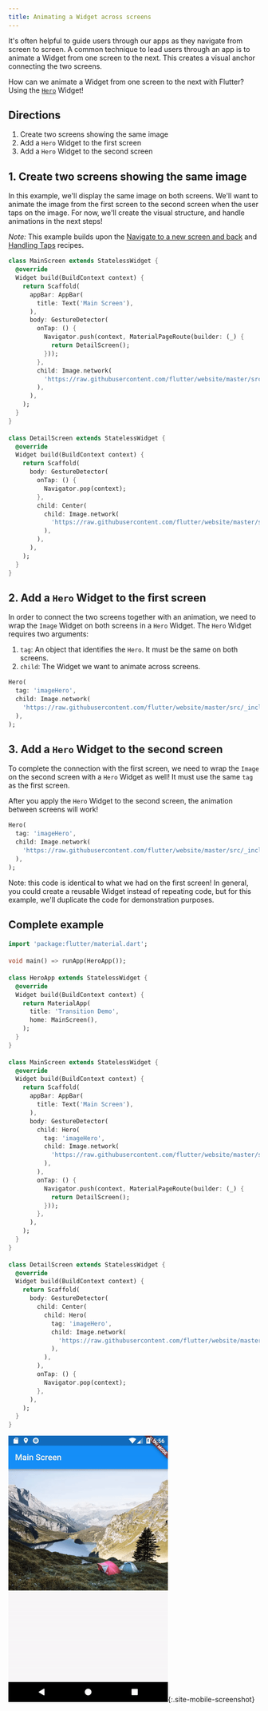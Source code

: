 ```yaml
---
title: Animating a Widget across screens
---
```


It's often helpful to guide users through our apps as they navigate from screen
to screen. A common technique to lead users through an app is to animate a
Widget from one screen to the next. This creates a visual anchor connecting
the two screens.

How can we animate a Widget from one screen to the next with Flutter? Using the
[`Hero`](https://docs.flutter.io/flutter/widgets/Hero-class.html) Widget!

## Directions

  1. Create two screens showing the same image
  2. Add a `Hero` Widget to the first screen
  3. Add a `Hero` Widget to the second screen

## 1. Create two screens showing the same image

In this example, we'll display the same image on both screens. We'll want to
animate the image from the first screen to the second screen when the user taps
on the image. For now, we'll create the visual structure, and handle animations
in the next steps!

*Note:* This example builds upon the
[Navigate to a new screen and back](/docs/cookbook/navigation/navigation-basics/)
and [Handling Taps](/docs/cookbook/gestures/handling-taps/) recipes.

```dart
class MainScreen extends StatelessWidget {
  @override
  Widget build(BuildContext context) {
    return Scaffold(
      appBar: AppBar(
        title: Text('Main Screen'),
      ),
      body: GestureDetector(
        onTap: () {
          Navigator.push(context, MaterialPageRoute(builder: (_) {
            return DetailScreen();
          }));
        },
        child: Image.network(
          'https://raw.githubusercontent.com/flutter/website/master/src/_includes/code/layout/lakes/images/lake.jpg',
        ),
      ),
    );
  }
}

class DetailScreen extends StatelessWidget {
  @override
  Widget build(BuildContext context) {
    return Scaffold(
      body: GestureDetector(
        onTap: () {
          Navigator.pop(context);
        },
        child: Center(
          child: Image.network(
            'https://raw.githubusercontent.com/flutter/website/master/src/_includes/code/layout/lakes/images/lake.jpg',
          ),
        ),
      ),
    );
  }
}
```

## 2. Add a `Hero` Widget to the first screen

In order to connect the two screens together with an animation, we need to wrap
the `Image` Widget on both screens in a `Hero` Widget. The `Hero` Widget
requires two arguments:

  1. `tag`: An object that identifies the `Hero`. It must be the same on both
  screens.
  2. `child`: The Widget we want to animate across screens.

<!-- skip -->
```dart
Hero(
  tag: 'imageHero',
  child: Image.network(
    'https://raw.githubusercontent.com/flutter/website/master/src/_includes/code/layout/lakes/images/lake.jpg',
  ),
);
```

## 3. Add a `Hero` Widget to the second screen

To complete the connection with the first screen, we need to wrap the `Image`
on the second screen with a `Hero` Widget as well! It must use the same `tag`
as the first screen.

After you apply the `Hero` Widget to the second screen, the animation between
screens will work!

<!-- skip -->
```dart
Hero(
  tag: 'imageHero',
  child: Image.network(
    'https://raw.githubusercontent.com/flutter/website/master/src/_includes/code/layout/lakes/images/lake.jpg',
  ),
);
```

Note: this code is identical to what we had on the first screen! In general, you
could create a reusable Widget instead of repeating code, but for this example,
we'll duplicate the code for demonstration purposes.

## Complete example

```dart
import 'package:flutter/material.dart';

void main() => runApp(HeroApp());

class HeroApp extends StatelessWidget {
  @override
  Widget build(BuildContext context) {
    return MaterialApp(
      title: 'Transition Demo',
      home: MainScreen(),
    );
  }
}

class MainScreen extends StatelessWidget {
  @override
  Widget build(BuildContext context) {
    return Scaffold(
      appBar: AppBar(
        title: Text('Main Screen'),
      ),
      body: GestureDetector(
        child: Hero(
          tag: 'imageHero',
          child: Image.network(
            'https://raw.githubusercontent.com/flutter/website/master/src/_includes/code/layout/lakes/images/lake.jpg',
          ),
        ),
        onTap: () {
          Navigator.push(context, MaterialPageRoute(builder: (_) {
            return DetailScreen();
          }));
        },
      ),
    );
  }
}

class DetailScreen extends StatelessWidget {
  @override
  Widget build(BuildContext context) {
    return Scaffold(
      body: GestureDetector(
        child: Center(
          child: Hero(
            tag: 'imageHero',
            child: Image.network(
              'https://raw.githubusercontent.com/flutter/website/master/src/_includes/code/layout/lakes/images/lake.jpg',
            ),
          ),
        ),
        onTap: () {
          Navigator.pop(context);
        },
      ),
    );
  }
}
```

![Hero Demo](/images/cookbook/hero.gif){:.site-mobile-screenshot}
